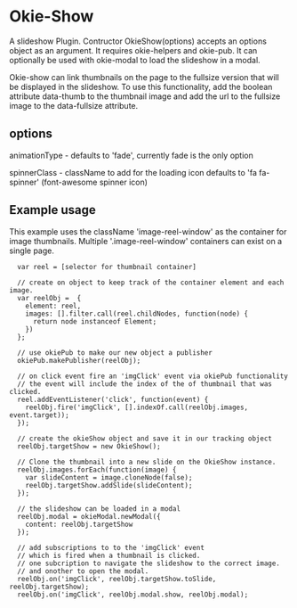 # Okie-Show

A slideshow Plugin.  Contructor OkieShow(options) accepts an options object as 
an argument.  It requires okie-helpers and okie-pub.  It can optionally
be used with okie-modal to load the slideshow in a modal.

Okie-show can link thumbnails on the page to the fullsize version that will
be displayed in the slideshow.  To use this functionality, add the boolean
attribute data-thumb to the thumbnail image and add the url to the fullsize
image to the data-fullsize attribute.

## options

animationType - defaults to 'fade', currently fade is the only option

spinnerClass - className to add for the loading icon defaults to 'fa fa-spinner' (font-awesome spinner icon)

## Example usage

This example uses the className 'image-reel-window' as the container for image
thumbnails.  Multiple '.image-reel-window' containers can exist on a single page.

      var reel = [selector for thumbnail container]

      // create on object to keep track of the container element and each image.
      var reelObj =  {
        element: reel,
        images: [].filter.call(reel.childNodes, function(node) {
          return node instanceof Element;
        })
      };

      // use okiePub to make our new object a publisher
      okiePub.makePublisher(reelObj);

      // on click event fire an 'imgClick' event via okiePub functionality
      // the event will include the index of the of thumbnail that was clicked.
      reel.addEventListener('click', function(event) {
        reelObj.fire('imgClick', [].indexOf.call(reelObj.images, event.target));
      });

      // create the okieShow object and save it in our tracking object
      reelObj.targetShow = new OkieShow();

      // Clone the thumbnail into a new slide on the OkieShow instance.
      reelObj.images.forEach(function(image) {
        var slideContent = image.cloneNode(false);
        reelObj.targetShow.addSlide(slideContent);
      });

      // the slideshow can be loaded in a modal
      reelObj.modal = okieModal.newModal({
        content: reelObj.targetShow
      });

      // add subscriptions to to the 'imgClick' event
      // which is fired when a thumbnail is clicked.  
      // one subcription to navigate the slideshow to the correct image.
      // and onother to open the modal.
      reelObj.on('imgClick', reelObj.targetShow.toSlide, reelObj.targetShow);
      reelObj.on('imgClick', reelObj.modal.show, reelObj.modal);
